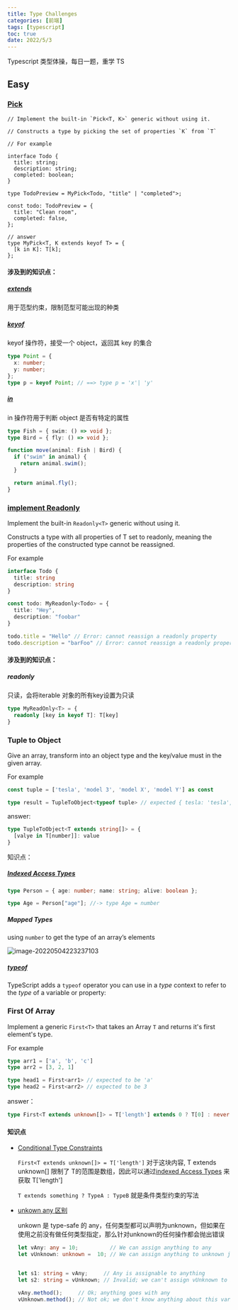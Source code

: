 ```yaml
---
title: Type Challenges
categories: [前端]
tags: [typescript]
toc: true
date: 2022/5/3
---
```


Typescript 类型体操，每日一题，重学 TS

<!-- more -->

## Easy

### [Pick](https://tsch.js.org/4)

```tsx
// Implement the built-in `Pick<T, K>` generic without using it.

// Constructs a type by picking the set of properties `K` from `T`

// For example

interface Todo {
  title: string;
  description: string;
  completed: boolean;
}

type TodoPreview = MyPick<Todo, "title" | "completed">;

const todo: TodoPreview = {
  title: "Clean room",
  completed: false,
};

// answer
type MyPick<T, K extends keyof T> = {
  [k in K]: T[k];
};
```

#### 涉及到的知识点：

##### [extends](https://www.typescriptlang.org/docs/handbook/2/generics.html#generic-constraints)

用于范型约束，限制范型可能出现的种类

##### [keyof](https://www.typescriptlang.org/docs/handbook/2/keyof-types.html)

keyof 操作符，接受一个 object，返回其 key 的集合

```typescript
type Point = {
  x: number;
  y: number;
};
type p = keyof Point; // ==> type p = 'x'| 'y'
```

##### [in](https://www.typescriptlang.org/docs/handbook/2/narrowing.html#the-in-operator-narrowing)

in 操作符用于判断 object 是否有特定的属性

```typescript
type Fish = { swim: () => void };
type Bird = { fly: () => void };

function move(animal: Fish | Bird) {
  if ("swim" in animal) {
    return animal.swim();
  }

  return animal.fly();
}
```

### [implement Readonly](https://github.com/type-challenges/type-challenges/blob/main/questions/00007-easy-readonly/README.md)

Implement the built-in `Readonly<T>` generic without using it.

Constructs a type with all properties of T set to readonly, meaning the properties of the constructed type cannot be reassigned.

For example

```typescript
interface Todo {
  title: string
  description: string
}

const todo: MyReadonly<Todo> = {
  title: "Hey",
  description: "foobar"
}

todo.title = "Hello" // Error: cannot reassign a readonly property
todo.description = "barFoo" // Error: cannot reassign a readonly property
```

#### 涉及到的知识点：

##### readonly

只读，会将iterable 对象的所有key设置为只读

```typescript
type MyReadOnly<T> = {
  readonly [key in keyof T]: T[key]
}
```



### Tuple to Object

Give an array, transform into an object type and the key/value must in the given array.

For example

```typescript
const tuple = ['tesla', 'model 3', 'model X', 'model Y'] as const

type result = TupleToObject<typeof tuple> // expected { tesla: 'tesla', 'model 3': 'model 3', 'model X': 'model X', 'model Y': 'model Y'}
```



answer:

```typescript
type TupleToObject<T extends string[]> = {
  [valye in T[number]]: value
}
```

知识点：



##### [Indexed Access Types](https://www.typescriptlang.org/docs/handbook/2/indexed-access-types.html)

```typescript
type Person = { age: number; name: string; alive: boolean };

type Age = Person["age"]; //-> type Age = number
```

##### Mapped Types

 using `number` to get the type of an array’s elements

![image-20220504223237103](https://blog.shancw.net/public/uploads/image-20220504223237103.png)

##### [typeof](https://www.typescriptlang.org/docs/handbook/2/typeof-types.html#handbook-content)

TypeScript adds a `typeof` operator you can use in a *type* context to refer to the *type* of a variable or property:





### First Of Array

Implement a generic `First<T>` that takes an Array `T` and returns it's first element's type.

For example

```typescript
type arr1 = ['a', 'b', 'c']
type arr2 = [3, 2, 1]

type head1 = First<arr1> // expected to be 'a'
type head2 = First<arr2> // expected to be 3
```

answer：

```typescript
type First<T extends unknown[]> = T['length'] extends 0 ? T[0] : never
```



#### 知识点

+ [Conditional Type Constraints](https://www.typescriptlang.org/docs/handbook/2/conditional-types.html#conditional-type-constraints)

  `First<T extends unknown[]> = T['length']` 对于这块内容, T extends unknown[] 限制了 T的范围是数组，因此可以通过[indexed Access Types](https://www.typescriptlang.org/docs/handbook/2/indexed-access-types.html) 来获取 T['length']

  `T extends something ? TypeA : TypeB` 就是条件类型约束的写法

+ [unkown any 区别](https://stackoverflow.com/questions/51439843/unknown-vs-any/51439876#51439876)

  unkown 是 type-safe 的 any，任何类型都可以声明为unknown，但如果在使用之前没有做任何类型指定，那么针对unknown的任何操作都会抛出错误

  ```typescript
  let vAny: any = 10;          // We can assign anything to any
  let vUnknown: unknown =  10; // We can assign anything to unknown just like any 
  
  
  let s1: string = vAny;     // Any is assignable to anything 
  let s2: string = vUnknown; // Invalid; we can't assign vUnknown to any other type (without an explicit assertion)
  
  vAny.method();     // Ok; anything goes with any
  vUnknown.method(); // Not ok; we don't know anything about this variable
  ```

  

